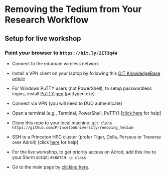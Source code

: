 # Removing the Tedium from Your Research Workflow

## Setup for live workshop

### Point your browser to `https://bit.ly/2IT3q4W`

+ Connect to the eduroam wireless network

+ Install a VPN client on your laptop by following this <a href="https://princeton.service-now.com/snap?id=kb_article&sys_id=ce2a27064f9ca20018ddd48e5210c745" target="_black">OIT KnowledgeBase article</a>

+ For Windows PuTTY users (not PowerShell), to setup passwordless logins, install <a href="https://www.chiark.greenend.org.uk/~sgtatham/putty/latest.html" target="_blank">PuTTY gen</a> (puttygen.exe)

+ Connect via VPN (you will need to DUO authenticate)

+ Open a terminal (e.g., Terminal, PowerShell, PuTTY) [<a href="https://researchcomputing.princeton.edu/education/training/hardware-and-software-requirements-picscie-workshops" target="_blank">click here</a> for help]

+ Clone this repo to your local machine: `git clone https://github.com/PrincetonUniversity/removing_tedium`

+ SSH to a Princeton HPC cluster (prefer Tiger, Della, Perseus or Traverse over Adroit) [click [here](https://researchcomputing.princeton.edu/faq/why-cant-i-login-to-a-clu) for help]

+ For the live workshop, to get priority access on Adroit, add this line to your Slurm script: `#SBATCH -p class`

+ Go to the main page by [clicking here](https://github.com/PrincetonUniversity/removing_tedium).
